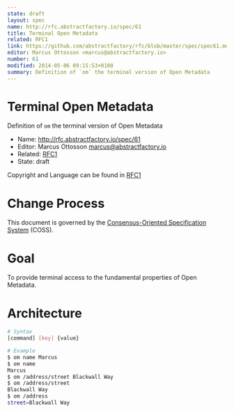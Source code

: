 ```yaml
---
state: draft
layout: spec
name: http://rfc.abstractfactory.io/spec/61
title: Terminal Open Metadata
related: RFC1
link: https://github.com/abstractfactory/rfc/blob/master/spec/spec61.md
editor: Marcus Ottosson <marcus@abstractfactory.io>
number: 61
modified: 2014-05-06 09:15:53+0100
summary: Definition of `om` the terminal version of Open Metadata
---
```


# Terminal Open Metadata

Definition of `om` the terminal version of Open Metadata

* Name: http://rfc.abstractfactory.io/spec/61
* Editor: Marcus Ottosson <marcus@abstractfactory.io>
* Related: [RFC1](http://rfc.abstractfactory.io/spec/1)
* State: draft

Copyright and Language can be found in [RFC1](http://rfc.abstractfactory.io/spec/1)

# Change Process

This document is governed by the [Consensus-Oriented Specification System](http://www.digistan.org/spec:1/COSS) (COSS).

# Goal

To provide terminal access to the fundamental properties of Open Metadata.

# Architecture

```bash
# Syntax
[command] [key] {value}
```

```bash
# Example
$ om name Marcus
$ om name
Marcus
$ om /address/street Blackwall Way
$ om /address/street
Blackwall Way
$ om /address
street=Blackwall Way
```